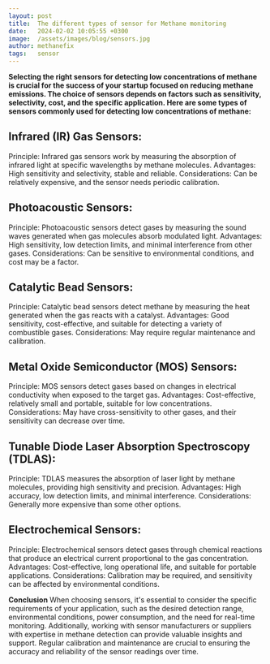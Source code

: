 ```yaml
---
layout: post
title:  The different types of sensor for Methane monitoring
date:   2024-02-02 10:05:55 +0300
image:  /assets/images/blog/sensors.jpg
author: methanefix
tags:   sensor
---
```



**Selecting the right sensors for detecting low concentrations of methane is crucial for the success of your startup focused on reducing methane emissions. The choice of sensors depends on factors such as sensitivity, selectivity, cost, and the specific application. Here are some types of sensors commonly used for detecting low concentrations of methane:**

## Infrared (IR) Gas Sensors:

Principle: Infrared gas sensors work by measuring the absorption of infrared light at specific wavelengths by methane molecules.
Advantages: High sensitivity and selectivity, stable and reliable.
Considerations: Can be relatively expensive, and the sensor needs periodic calibration.

## Photoacoustic Sensors:

Principle: Photoacoustic sensors detect gases by measuring the sound waves generated when gas molecules absorb modulated light.
Advantages: High sensitivity, low detection limits, and minimal interference from other gases.
Considerations: Can be sensitive to environmental conditions, and cost may be a factor.

## Catalytic Bead Sensors:

Principle: Catalytic bead sensors detect methane by measuring the heat generated when the gas reacts with a catalyst.
Advantages: Good sensitivity, cost-effective, and suitable for detecting a variety of combustible gases.
Considerations: May require regular maintenance and calibration.

## Metal Oxide Semiconductor (MOS) Sensors:

Principle: MOS sensors detect gases based on changes in electrical conductivity when exposed to the target gas.
Advantages: Cost-effective, relatively small and portable, suitable for low concentrations.
Considerations: May have cross-sensitivity to other gases, and their sensitivity can decrease over time.

## Tunable Diode Laser Absorption Spectroscopy (TDLAS):

Principle: TDLAS measures the absorption of laser light by methane molecules, providing high sensitivity and precision.
Advantages: High accuracy, low detection limits, and minimal interference.
Considerations: Generally more expensive than some other options.

## Electrochemical Sensors:

Principle: Electrochemical sensors detect gases through chemical reactions that produce an electrical current proportional to the gas concentration.
Advantages: Cost-effective, long operational life, and suitable for portable applications.
Considerations: Calibration may be required, and sensitivity can be affected by environmental conditions.

**Conclusion**
When choosing sensors, it's essential to consider the specific requirements of your application, such as the desired detection range, environmental conditions, power consumption, and the need for real-time monitoring. Additionally, working with sensor manufacturers or suppliers with expertise in methane detection can provide valuable insights and support. Regular calibration and maintenance are crucial to ensuring the accuracy and reliability of the sensor readings over time.